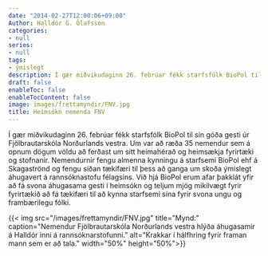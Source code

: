 ```yaml
---
date: "2014-02-27T12:00:06+09:00"
Author: Halldór G. Ólafsson
categories:
- null
series:
- null
tags:
- ýmislegt
description: Í gær miðvikudaginn 26. febrúar fékk starfsfólk BioPol til sín góða gesti úr Fjölbrautarskóla Norðurlands vestra. Um var að ræða 35 nemendur sem á opnum dögum völdu að ferðast um...
draft: false
enableToc: false
enableTocContent: false
image: images/frettamyndir/FNV.jpg
title: Heimsókn nemenda FNV
---
```


Í gær miðvikudaginn 26. febrúar fékk starfsfólk BioPol til sín góða gesti úr Fjölbrautarskóla Norðurlands vestra. Um var að ræða 35 nemendur sem á opnum dögum völdu að ferðast um sitt heimahérað og heimsækja fyrirtæki og stofnanir. Nemendurnir fengu almenna kynningu á starfsemi BioPol ehf á Skagaströnd og fengu síðan tækifæri til þess að ganga um skoða ýmislegt áhugavert á rannsóknastofu félagsins. Við hjá BioPol erum afar þakklát yfir að fá svona áhugasama gesti í heimsókn og teljum mjög mikilvægt fyrir fyrirtækið að fá tækifæri til að kynna starfsemi sína fyrir svona ungu og frambærilegu fólki.

{{< img src="/images/frettamyndir/FNV.jpg" title="Mynd:" caption="Nemendur Fjölbrautarskóla Norðurlands vestra hlýða áhugasamir á Halldór inni á rannsóknarstofunni." alt="Krakkar í hálfhring fyrir framan mann sem er að tala." width="50%" height="50%">}}
